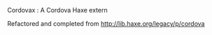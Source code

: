 ﻿Cordovax : A Cordova Haxe extern  

Refactored and completed from http://lib.haxe.org/legacy/p/cordova
